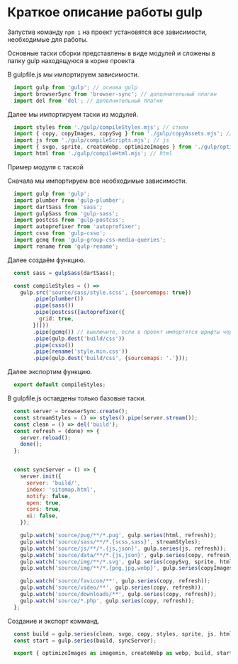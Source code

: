 # Краткоe описание работы gulp

Запустив команду `npm i` на проект установятся все зависимости, необходимые для работы.

Основные таски сборки представлены в виде модулей и сложены в папку gulp находящуюся в корне проекта

В gulpfile.js мы импортируем зависимости.

```js
  import gulp from 'gulp'; // основа gulp
  import browserSync from 'browser-sync'; // дополнительный плагин
  import del from 'del'; // дополнительный плагин
```

Далее мы импортируем таски из модулей.

```js
  import styles from './gulp/compileStyles.mjs'; // стили
  import { copy, copyImages, copySvg } from './gulp/copyAssets.mjs'; // копирование
  import js from './gulp/compileScripts.mjs'; // js
  import { svgo, sprite, createWebp, optimizeImages } from './gulp/optimizeImages.mjs'; // работа с графикой
  import html from './gulp/compileHtml.mjs'; // html
```

Пример модуля с таской

Сначала мы импортируем все необходимые зависимости.

```js
  import gulp from 'gulp';
  import plumber from 'gulp-plumber';
  import dartSass from 'sass';
  import gulpSass from 'gulp-sass';
  import postcss from 'gulp-postcss';
  import autoprefixer from 'autoprefixer';
  import csso from 'gulp-csso';
  import gcmq from 'gulp-group-css-media-queries';
  import rename from 'gulp-rename';
```

Далее создаём функцию.

```js
  const sass = gulpSass(dartSass);

  const compileStyles = () =>
    gulp.src('source/sass/style.scss', {sourcemaps: true})
        .pipe(plumber())
        .pipe(sass())
        .pipe(postcss([autoprefixer({
          grid: true,
        })]))
        .pipe(gcmq()) // выключите, если в проект импортятся шрифты через ссылку на внешний источник
        .pipe(gulp.dest('build/css'))
        .pipe(csso())
        .pipe(rename('style.min.css'))
        .pipe(gulp.dest('build/css', {sourcemaps: '.'}));
```
Далее экспортим функцию.

```js
  export default compileStyles;
```

В gulpfile.js оставдены только базовые таски.

```js
  const server = browserSync.create();
  const streamStyles = () => styles().pipe(server.stream());
  const clean = () => del('build');
  const refresh = (done) => {
    server.reload();
    done();
  };


  const syncServer = () => {
    server.init({
      server: 'build/',
      index: 'sitemap.html',
      notify: false,
      open: true,
      cors: true,
      ui: false,
    });

    gulp.watch('source/pug/**/*.pug', gulp.series(html, refresh));
    gulp.watch('source/sass/**/*.{scss,sass}', streamStyles);
    gulp.watch('source/js/**/*.{js,json}', gulp.series(js, refresh));
    gulp.watch('source/data/**/*.{js,json}', gulp.series(copy, refresh));
    gulp.watch('source/img/**/*.svg', gulp.series(copySvg, sprite, html, refresh));
    gulp.watch('source/img/**/*.{png,jpg,webp}', gulp.series(copyImages, html, refresh));

    gulp.watch('source/favicon/**', gulp.series(copy, refresh));
    gulp.watch('source/video/**', gulp.series(copy, refresh));
    gulp.watch('source/downloads/**', gulp.series(copy, refresh));
    gulp.watch('source/*.php', gulp.series(copy, refresh));
  };
```

Создание и экспорт комманд.

```js
  const build = gulp.series(clean, svgo, copy, styles, sprite, js, html);
  const start = gulp.series(build, syncServer);

  export { optimizeImages as imagemin, createWebp as webp, build, start };
```
